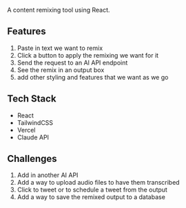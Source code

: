 A content remixing tool using React.

## Features

1. Paste in text we want to remix
2. Click a button to apply the remixing we want for it
3. Send the request to an AI API endpoint
4. See the remix in an output box
5. add other styling and features that we want as we go

## Tech Stack

- React
- TailwindCSS
- Vercel
- Claude API

## Challenges
1. Add in another AI API
2. Add a way to upload audio files to have them transcribed
3. Click to tweet or to schedule a tweet from the output
4. Add a way to save the remixed output to a database